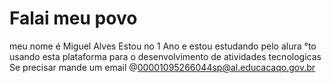 # Falai meu povo
meu nome é Miguel Alves 
Estou no 1 Ano e estou estudando pelo alura
°to usando esta plataforma para o desenvolvimento de atividades tecnologicas 
Se precisar mande um email @00001095266044sp@al.educacaqo.gov.br
